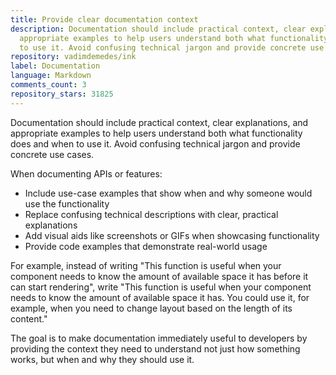 ```yaml
---
title: Provide clear documentation context
description: Documentation should include practical context, clear explanations, and
  appropriate examples to help users understand both what functionality does and when
  to use it. Avoid confusing technical jargon and provide concrete use cases.
repository: vadimdemedes/ink
label: Documentation
language: Markdown
comments_count: 3
repository_stars: 31825
---
```


Documentation should include practical context, clear explanations, and appropriate examples to help users understand both what functionality does and when to use it. Avoid confusing technical jargon and provide concrete use cases.

When documenting APIs or features:
- Include use-case examples that show when and why someone would use the functionality
- Replace confusing technical descriptions with clear, practical explanations
- Add visual aids like screenshots or GIFs when showcasing functionality
- Provide code examples that demonstrate real-world usage

For example, instead of writing "This function is useful when your component needs to know the amount of available space it has before it can start rendering", write "This function is useful when your component needs to know the amount of available space it has. You could use it, for example, when you need to change layout based on the length of its content."

The goal is to make documentation immediately useful to developers by providing the context they need to understand not just how something works, but when and why they should use it.
